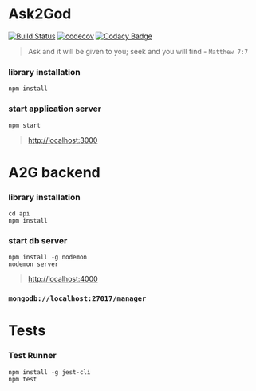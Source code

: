 # Ask2God
[![Build Status](https://travis-ci.org/prashanth-sams/a2g_manager.svg?branch=master)](https://travis-ci.org/prashanth-sams/a2g_manager)
[![codecov](https://codecov.io/gh/prashanth-sams/a2g_manager/branch/master/graph/badge.svg)](https://codecov.io/gh/prashanth-sams/a2g_manager)
[![Codacy Badge](https://api.codacy.com/project/badge/Grade/7cdb996f24384f4194f6a6cd288e24ad)](https://app.codacy.com/app/prashanth-sams/a2g_manager?utm_source=github.com&utm_medium=referral&utm_content=prashanth-sams/a2g_manager&utm_campaign=Badge_Grade_Dashboard)

> Ask and it will be given to you; seek and you will find - `Matthew 7:7`

### library installation

```
npm install
```

### start application server

```
npm start
```
> [http://localhost:3000](http://localhost:3000)


# A2G backend

### library installation

```
cd api
npm install
```

### start db server

```
npm install -g nodemon
nodemon server
```
> [http://localhost:4000](http://localhost:4000)

### `mongodb://localhost:27017/manager`


# Tests

### Test Runner
```
npm install -g jest-cli
npm test
```